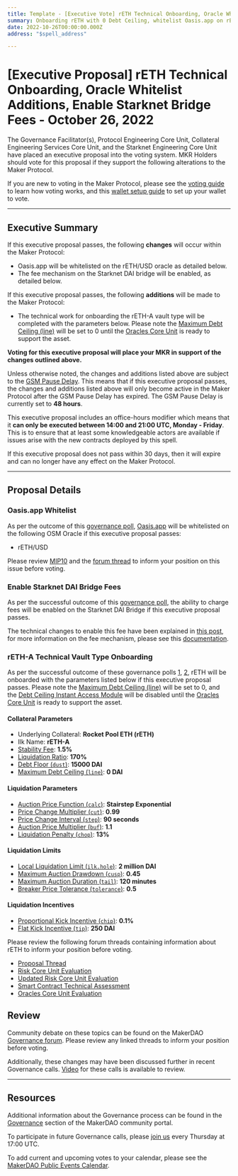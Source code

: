```yaml
---
title: Template - [Executive Vote] rETH Technical Onboarding, Oracle Whitelist Additions, Enable Starknet DAI Bridge Fees - October 26, 2022
summary: Onboarding rETH with 0 Debt Ceiling, whitelist Oasis.app on rETH/USD oracle, and add a fee structure to the Starknet DAI Bridge.
date: 2022-10-26T00:00:00.000Z
address: "$spell_address"

---
```

# [Executive Proposal] rETH Technical Onboarding, Oracle Whitelist Additions, Enable Starknet Bridge Fees - October 26, 2022

The Governance Facilitator(s), Protocol Engineering Core Unit, Collateral Engineering Services Core Unit, and the Starknet Engineering Core Unit have placed an executive proposal into the voting system. MKR Holders should vote for this proposal if they support the following alterations to the Maker Protocol.

If you are new to voting in the Maker Protocol, please see the [voting guide](https://community-development.makerdao.com/en/learn/governance/how-voting-works/) to learn how voting works, and this [wallet setup guide](https://community-development.makerdao.com/en/learn/governance/voting-setup/) to set up your wallet to vote.

---

## Executive Summary

If this executive proposal passes, the following **changes** will occur within the Maker Protocol:
- Oasis.app will be whitelisted on the rETH/USD oracle as detailed below.
- The fee mechanism on the Starknet DAI bridge will be enabled, as detailed below.

If this executive proposal passes, the following **additions** will be made to the Maker Protocol:
- The technical work for onboarding the rETH-A vault type will be completed with the parameters below. Please note the [Maximum Debt Ceiling (line)](https://manual.makerdao.com/module-index/module-dciam#maximum-debt-ceiling-line) will be set to 0 until the [Oracles Core Unit](https://mips.makerdao.com/mips/details/MIP39c2SP13) is ready to support the asset.


**Voting for this executive proposal will place your MKR in support of the changes outlined above.**

Unless otherwise noted, the changes and additions listed above are subject to the [GSM Pause Delay](https://manual.makerdao.com/parameter-index/core/param-gsm-pause-delay). This means that if this executive proposal passes, the changes and additions listed above will only become active in the Maker Protocol after the GSM Pause Delay has expired. The GSM Pause Delay is currently set to **48 hours**.

This executive proposal includes an office-hours modifier which means that it **can only be executed between 14:00 and 21:00 UTC, Monday - Friday**. This is to ensure that at least some knowledgeable actors are available if issues arise with the new contracts deployed by this spell.

If this executive proposal does not pass within 30 days, then it will expire and can no longer have any effect on the Maker Protocol.

---

## Proposal Details

### Oasis.app Whitelist

As per the outcome of this [governance poll](https://vote.makerdao.com/polling/QmZzFPFs#vote-breakdown), [Oasis.app](https://oasis.app/) will be whitelisted on the following OSM Oracle if this executive proposal passes:
* rETH/USD

Please review [MIP10](https://mips.makerdao.com/mips/details/MIP10) and the [forum thread]([://](https://forum.makerdao.com/t/mip10c9-sp31-proposal-to-whitelist-oasis-app-on-rethusd-oracle/18195)) to inform your position on this issue before voting.

### Enable Starknet DAI Bridge Fees

As per the successful outcome of this [governance poll](https://vote.makerdao.com/polling/QmbWkTvW#vote-breakdown), the ability to charge fees will be enabled on the Starknet DAI Bridge if this executive proposal passes.

The technical changes to enable this fee have been explained in [this post](https://forum.makerdao.com/t/starknet-changes-for-2022-10-26-executive-spell/18468), for more information on the fee mechanism, please see this [documentation](https://docs.starknet.io/documentation/develop/L1-L2_Communication/messaging-mechanism/#l1-l2_message_fees).

### rETH-A Technical Vault Type Onboarding

As per the successful outcome of these governance polls [1](https://vote.makerdao.com/polling/QmfMswF2#poll-detail), [2](https://vote.makerdao.com/polling/QmS7dBuQ#poll-detail), rETH will be onboarded with the parameters listed below if this executive proposal passes. Please note the [Maximum Debt Ceiling (line)](https://manual.makerdao.com/module-index/module-dciam#maximum-debt-ceiling-line) will be set to 0, and the [Debt Ceiling Instant Access Module](https://manual.makerdao.com/module-index/module-dciam#trade-offs) will be disabled until the [Oracles Core Unit](https://mips.makerdao.com/mips/details/MIP39c2SP13) is ready to support the asset.

#### Collateral Parameters

* Underlying Collateral: **Rocket Pool ETH (rETH)**
* Ilk Name: **rETH-A**
* [Stability Fee](https://manual.makerdao.com/parameter-index/vault-risk/param-stability-fee): **1.5%**
* [Liquidation Ratio](https://manual.makerdao.com/parameter-index/vault-risk/param-liquidation-ratio): **170%**
* [Debt Floor (`dust`)](https://manual.makerdao.com/parameter-index/vault-risk/param-debt-floor): **15000 DAI**
* [Maximum Debt Ceiling (`line`)](https://manual.makerdao.com/module-index/module-dciam#maximum-debt-ceiling-line): **0 DAI**

#### Liquidation Parameters

* [Auction Price Function (`calc`)](https://manual.makerdao.com/parameter-index/collateral-auction/param-auction-price-function): **Stairstep Exponential**
* [Price Change Multiplier (`cut`)](https://manual.makerdao.com/parameter-index/collateral-auction/param-auction-price-function#cut): **0.99**
* [Price Change Interval (`step`)](https://manual.makerdao.com/parameter-index/collateral-auction/param-auction-price-function#step): **90 seconds**
* [Auction Price Multiplier (`buf`)](https://manual.makerdao.com/parameter-index/collateral-auction/param-auction-price-multiplier): **1.1**
* [Liquidation Penalty (`chop`)](https://manual.makerdao.com/parameter-index/vault-risk/param-liquidation-penalty): **13%**

#### Liquidation Limits

* [Local Liquidation Limit (`ilk.hole`)](https://manual.makerdao.com/parameter-index/collateral-auction/param-local-liquidation-limit): **2 million DAI**
* [Maximum Auction Drawdown (`cusp`)](https://manual.makerdao.com/parameter-index/collateral-auction/param-max-auction-drawdown): **0.45**
* [Maximum Auction Duration (`tail`)](https://manual.makerdao.com/parameter-index/collateral-auction/param-max-auction-duration): **120 minutes**
* [Breaker Price Tolerance (`tolerance`)](https://manual.makerdao.com/parameter-index/collateral-auction/param-breaker-price-tolerance): **0.5**

#### Liquidation Incentives

* [Proportional Kick Incentive (`chip`)](https://manual.makerdao.com/parameter-index/collateral-auction/param-proportional-kick-incentive): **0.1%**
* [Flat Kick Incentive (`tip`)](https://manual.makerdao.com/parameter-index/collateral-auction/param-flat-kick-incentive): **250 DAI**

Please review the following forum threads containing information about rETH to inform your position before voting.
* [Proposal Thread](https://forum.makerdao.com/t/reth-mip6-collateral-application/6881)
* [Risk Core Unit Evaluation](https://forum.makerdao.com/t/reth-collateral-onboarding-risk-evaluation/15286)
* [Updated Risk Core Unit Evaluation](https://forum.makerdao.com/t/reth-collateral-onboarding-risk-evaluation-update/18071)
* [Smart Contract Technical Assessment](https://forum.makerdao.com/t/reth-erc20-token-smart-contract-technical-assessment/12885)
* [Oracles Core Unit Evaluation](https://forum.makerdao.com/t/mip10c3-sp22-proposal-reth-oracle-collateral-onboarding-oracle-assessment/15564)

## Review

Community debate on these topics can be found on the MakerDAO [Governance forum](https://forum.makerdao.com/). Please review any linked threads to inform your position before voting.

Additionally, these changes may have been discussed further in recent Governance calls. [Video](https://www.youtube.com/playlist?list=PLLzkWCj8ywWNq5-90-Id6VPSsrk4OWVan) for these calls is available to review.

---

## Resources

Additional information about the Governance process can be found in the [Governance](https://community-development.makerdao.com/en/learn/governance) section of the MakerDAO community portal.

To participate in future Governance calls, please [join us](https://github.com/makerdao/community/tree/master/governance/governance-and-risk-meetings) every Thursday at 17:00 UTC.

To add current and upcoming votes to your calendar, please see the [MakerDAO Public Events Calendar](https://calendar.google.com/calendar/embed?src=makerdao.com_3efhm2ghipksegl009ktniomdk%40group.calendar.google.com&ctz=UTC&mode=week&showCalendars=0&showPrint=0).
